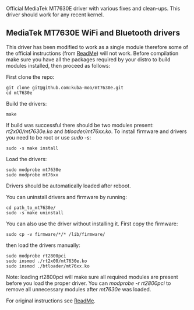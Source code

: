 Official MediaTek MT7630E driver with various fixes and clean-ups.  This driver should work for any recent kernel.

## MediaTek MT7630E WiFi and Bluetooth drivers

This driver has been modified to work as a single module therefore some of the official instructions (from [ReadMe](ReadMe)) will not work.  Before compilation make sure you have all the packages required by your distro to build modules installed, then proceed as follows:

First clone the repo:
```
git clone git@github.com:kuba-moo/mt7630e.git
cd mt7630e
```
Build the drivers:
```
make
```
If build was successful there should be two modules present: *rt2x00/mt7630e.ko* and *btloader/mt76xx.ko*.  To install firmware and drivers you need to be root or use *sudo -s*:
```
sudo -s make install
```
Load the drivers:
```
sudo modprobe mt7630e
sudo modprobe mt76xx
```
Drivers should be automatically loaded after reboot.

You can uninstall drivers and firmware by running:
```
cd path_to_mt7630e/
sudo -s make uninstall
```

You can also use the driver without installing it.  First copy the firmware:
```
sudo cp -v firmware/*/* /lib/firmware/
```
then load the drivers manually:
```
sudo modprobe rt2800pci
sudo insmod ./rt2x00/mt7630e.ko
sudo insmod ./btloader/mt76xx.ko
```
Note: loading rt2800pci will make sure all required modules are present before you load the proper driver. You can *modprobe -r rt2800pci* to remove all unnecessary modules after *mt7630e* was loaded.

For original instructions see [ReadMe](ReadMe).
